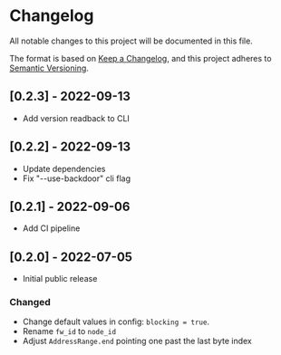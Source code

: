 # Changelog

All notable changes to this project will be documented in this file.

The format is based on [Keep a Changelog](https://keepachangelog.com/en/1.0.0/),
and this project adheres to [Semantic Versioning](https://semver.org/spec/v2.0.0.html).

## [0.2.3] - 2022-09-13 

 - Add version readback to CLI

## [0.2.2] - 2022-09-13 

 - Update dependencies
 - Fix "--use-backdoor" cli flag

## [0.2.1] - 2022-09-06 

 - Add CI pipeline

## [0.2.0] - 2022-07-05 

- Initial public release

### Changed

- Change default values in config: `blocking = true`.
- Rename `fw_id` to `node_id`
- Adjust `AddressRange.end` pointing one past the last byte index
